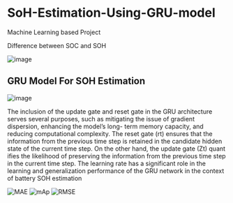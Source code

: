 # SoH-Estimation-Using-GRU-model
Machine Learning based Project 

Difference between SOC and SOH

![image](https://github.com/pooja8748/SoH-Estimation-Using-GRU-model/assets/130728514/872b0634-af77-41e4-a8bf-cdc1dc46492d)

## GRU Model For SOH Estimation

![image](https://github.com/pooja8748/SoH-Estimation-Using-GRU-model/assets/130728514/8f9c184b-c65e-49c1-a092-01f31a2a547f)

The inclusion of the update gate and reset gate in the GRU architecture serves several purposes, such as mitigating the issue of gradient dispersion, enhancing the model’s long- term memory capacity, and reducing computational complexity.
The reset gate (rt) ensures that the information from the previous time step is retained in the candidate hidden state of the current time step. 
On the other hand, the update gate (Zt) quant ifies the likelihood of preserving the information from the previous time step in the current time step. 
The learning rate has a significant role in the learning and generalization performance of the GRU network in the context of battery SOH estimation

![MAE](https://github.com/pooja8748/SoH-Estimation-Using-GRU-model/assets/130728514/3b4b375d-25e0-4e99-8364-1e984a36510d)
![mAp](https://github.com/pooja8748/SoH-Estimation-Using-GRU-model/assets/130728514/f73ebb5f-0004-44ce-973f-535bda966bf7)
![RMSE](https://github.com/pooja8748/SoH-Estimation-Using-GRU-model/assets/130728514/71c1d5f7-1d66-4652-bc8a-172af3732938)
